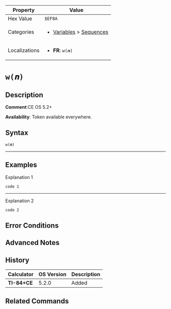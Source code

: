 | Property      | Value |
|---------------|-------|
| Hex Value     | `$EF8A`|
| Categories    | <ul><li>[Variables](<../categories/Variables.md>) > [Sequences](<../categories/Variables.md#Sequences>)</li></ul> |
| Localizations | <ul><li><b>FR</b>: `w(𝒏)`</li></ul> |

# `w(𝒏)`

## Description


<b>Comment</b>:CE OS 5.2+

<b>Availability</b>: Token available everywhere.

## Syntax
`w(𝒏)`

<hr>

## Examples

Explanation 1
```ti-basic
code 1
```
---
Explanation 2
```ti-basic
code 2
```

## Error Conditions


## Advanced Notes


## History
| Calculator | OS Version | Description |
|------------|------------|-------------|
| <b>TI-84+CE</b> | 5.2.0 | Added |

## Related Commands

